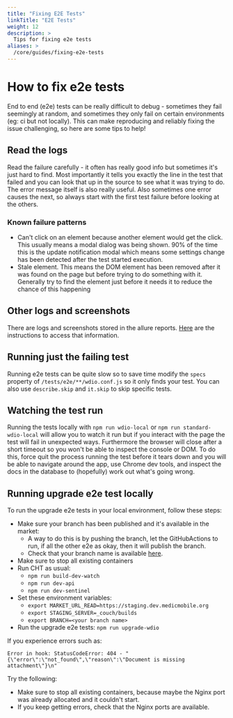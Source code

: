 ```yaml
---
title: "Fixing E2E Tests"
linkTitle: "E2E Tests"
weight: 12
description: >
  Tips for fixing e2e tests
aliases: >
  /core/guides/fixing-e2e-tests
---
```


# How to fix e2e tests

End to end (e2e) tests can be really difficult to debug - sometimes they fail seemingly at random, and sometimes they only fail on certain environments (eg: ci but not locally). This can make reproducing and reliably fixing the issue challenging, so here are some tips to help!

## Read the logs

Read the failure carefully - it often has really good info but sometimes it's just hard to find. Most importantly it tells you exactly the line in the test that failed and you can look that up in the source to see what it was trying to do. The error message itself is also really useful. Also sometimes one error causes the next, so always start with the first test failure before looking at the others.

### Known failure patterns

- Can't click on an element because another element would get the click. This usually means a modal dialog was being shown. 90% of the time this is the update notification modal which means some settings change has been detected after the test started execution.
- Stale element. This means the DOM element has been removed after it was found on the page but before trying to do something with it. Generally try to find the element just before it needs it to reduce the chance of this happening

## Other logs and screenshots

There are logs and screenshots stored in the allure reports. [Here](https://github.com/medic/cht-core/blob/master/TESTING.md#view-the-ci-report) are the instructions to access that information.

## Running just the failing test

Running e2e tests can be quite slow so to save time modify the `specs` property of `/tests/e2e/**/wdio.conf.js` so it only finds your test. You can also use `describe.skip` and `it.skip` to skip specific tests.

## Watching the test run

Running the tests locally with `npm run wdio-local` or `npm run standard-wdio-local` will allow you to watch it run but if you interact with the page the test will fail in unexpected ways. Furthermore the browser will close after a short timeout so you won't be able to inspect the console or DOM. To do this, force quit the process running the test before it tears down and you will be able to navigate around the app, use Chrome dev tools, and inspect the docs in the database to (hopefully) work out what's going wrong.

## Running upgrade e2e test locally

To run the upgrade e2e tests in your local environment, follow these steps:
- Make sure your branch has been published and it's available in the market:
  - A way to do this is by pushing the branch, let the GitHubActions to run, if all the other e2e as okay, then it will publish the branch.
  - Check that your branch name is available [here](https://staging.dev.medicmobile.org/_couch/builds_4/_design/builds/_view/releases).
- Make sure to stop all existing containers
- Run CHT as usual:
  - `npm run build-dev-watch`
  - `npm run dev-api`
  - `npm run dev-sentinel`
- Set these environment variables:
  - `export MARKET_URL_READ=https://staging.dev.medicmobile.org`
  - `export STAGING_SERVER=_couch/builds`
  - `export BRANCH=<your branch name>`
- Run the upgrade e2e tests: `npm run upgrade-wdio`

If you experience errors such as:
```
Error in hook: StatusCodeError: 404 - "{\"error\":\"not_found\",\"reason\":\"Document is missing attachment\"}\n"
```
Try the following:
- Make sure to stop all existing containers, because maybe the Nginx port was already allocated and it couldn't start.
- If you keep getting errors, check that the Nginx ports are available.
 <br>
